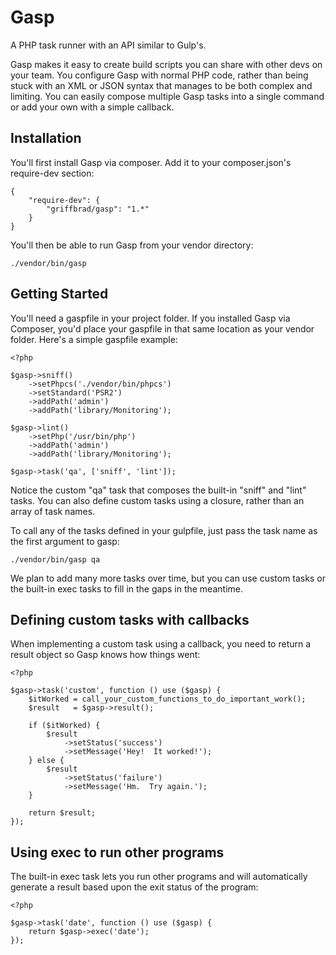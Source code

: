 Gasp
====

A PHP task runner with an API similar to Gulp's.

Gasp makes it easy to create build scripts you can share with other devs on
your team.  You configure Gasp with normal PHP code, rather than being stuck
with an XML or JSON syntax that manages to be both complex and limiting.
You can easily compose multiple Gasp tasks into a single command or add your
own with a simple callback.


Installation
------------

You'll first install Gasp via composer.  Add it to your composer.json's
require-dev section:

    {
        "require-dev": {
            "griffbrad/gasp": "1.*"
        }
    }

You'll then be able to run Gasp from your vendor directory:

    ./vendor/bin/gasp


Getting Started
---------------

You'll need a gaspfile in your project folder.  If you installed Gasp via
Composer, you'd place your gaspfile in that same location as your vendor
folder.  Here's a simple gaspfile example:

    <?php

    $gasp->sniff()
        ->setPhpcs('./vendor/bin/phpcs')
        ->setStandard('PSR2')
        ->addPath('admin')
        ->addPath('library/Monitoring');

    $gasp->lint()
        ->setPhp('/usr/bin/php')
        ->addPath('admin')
        ->addPath('library/Monitoring');

    $gasp->task('qa', ['sniff', 'lint']);

Notice the custom "qa" task that composes the built-in "sniff" and "lint"
tasks.  You can also define custom tasks using a closure, rather than an
array of task names.

To call any of the tasks defined in your gulpfile, just pass the task
name as the first argument to gasp:

    ./vendor/bin/gasp qa

We plan to add many more tasks over time, but you can use custom tasks
or the built-in exec tasks to fill in the gaps in the meantime.


Defining custom tasks with callbacks
------------------------------------

When implementing a custom task using a callback, you need to return a
result object so Gasp knows how things went:

    <?php

    $gasp->task('custom', function () use ($gasp) {
        $itWorked = call_your_custom_functions_to_do_important_work();
        $result   = $gasp->result();

        if ($itWorked) {
            $result
                ->setStatus('success')
                ->setMessage('Hey!  It worked!');
        } else {
            $result
                ->setStatus('failure')
                ->setMessage('Hm.  Try again.');
        }

        return $result;
    });


Using exec to run other programs
--------------------------------

The built-in exec task lets you run other programs and will automatically generate
a result based upon the exit status of the program:

    <?php

    $gasp->task('date', function () use ($gasp) {
        return $gasp->exec('date');
    });


